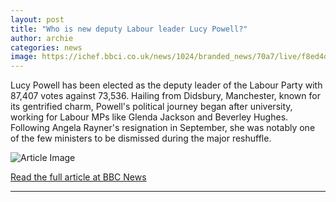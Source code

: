 ```yaml
---
layout: post
title: "Who is new deputy Labour leader Lucy Powell?"
author: archie
categories: news
image: https://ichef.bbci.co.uk/news/1024/branded_news/70a7/live/f8ed4db0-b0eb-11f0-a072-177e9709dffa.jpg
---
```

Lucy Powell has been elected as the deputy leader of the Labour Party with 87,407 votes against 73,536. Hailing from Didsbury, Manchester, known for its gentrified charm, Powell's political journey began after university, working for Labour MPs like Glenda Jackson and Beverley Hughes. Following Angela Rayner's resignation in September, she was notably one of the few ministers to be dismissed during the major reshuffle.

![Article Image](https://ichef.bbci.co.uk/news/1024/branded_news/70a7/live/f8ed4db0-b0eb-11f0-a072-177e9709dffa.jpg)

[Read the full article at BBC News](https://www.bbc.com/news/articles/cev1d30kjdlo?at_medium=RSS&at_campaign=rss)

---
